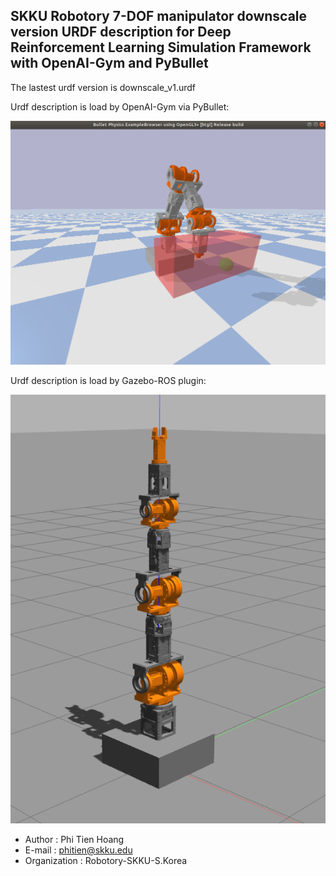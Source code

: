 ## SKKU Robotory 7-DOF manipulator downscale version URDF description for Deep Reinforcement Learning Simulation Framework with OpenAI-Gym and PyBullet
The lastest urdf version is downscale_v1.urdf

Urdf description is load by OpenAI-Gym via PyBullet:

![Optional Text](https://github.com/shinhoang88/media_files/blob/master/PyBullet.png)

Urdf description is load by Gazebo-ROS plugin:

![Optional Text](https://github.com/shinhoang88/media_files/blob/master/7DOF_manipulator_downscale_ver.png)

- Author        : Phi Tien Hoang
- E-mail        : phitien@skku.edu
- Organization  : Robotory-SKKU-S.Korea
